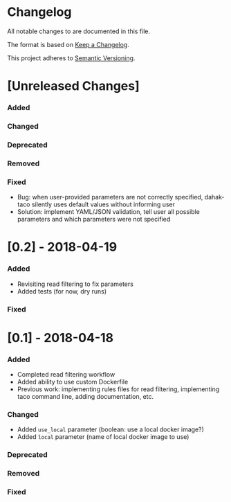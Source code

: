 # Changelog

All notable changes to <package name> are documented in this file.

The format is based on [Keep a Changelog](http://keepachangelog.com/en/1.0.0).

This project adheres to [Semantic Versioning](https://semver.org/spec/v2.0.0.html).

# [Unreleased Changes]

### Added 

### Changed

### Deprecated

### Removed

### Fixed

- Bug: when user-provided parameters are not correctly specified,
    dahak-taco silently uses default values without informing user
- Solution: implement YAML/JSON validation, tell user all possible parameters
    and which parameters were not specified

# [0.2] - 2018-04-19

### Added

- Revisiting read filtering to fix parameters
- Added tests (for now, dry runs)

### Fixed

# [0.1] - 2018-04-18

### Added 

- Completed read filtering workflow
- Added ability to use custom Dockerfile
- Previous work: implementing rules files for read filtering,
    implementing taco command line, adding documentation, etc.

### Changed

- Added `use_local` parameter (boolean: use a local docker image?)
- Added `local` parameter (name of local docker image to use)

### Deprecated

### Removed

### Fixed
